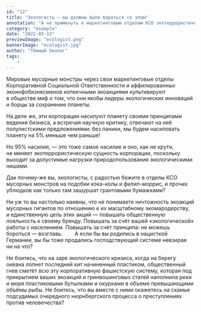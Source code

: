 ```yaml
---
id: "12"
title: "Экологисты — вы должны были бороться со злом"
annotation: "А не примкнуть к маркетинговым отделам КСО экотеррористических корпораций."
category: "example"
date: "2022-03-13"
previewImage: "ecologist.png"
bannerImage: "ecologist.jpg"
author: "Тёмный Эколог"
tags:
    - 
---
```

Мировые мусорные монстры через свои маркетинговые отделы Корпоративной Социальной Ответственности и&nbsp;аффилированных экоинфобизнесменов копеечными экоакциями культивируют в&nbsp;обществе миф о&nbsp;том, что они якобы лидеры экологических инноваций и&nbsp;борцы за&nbsp;сохранение планеты.⠀
⠀

На&nbsp;деле&nbsp;же, эти корпорации насилуют планету своими принципами ведения бизнеса, а&nbsp;встречая научную критику, отвечают на&nbsp;неё популистскими предложениями: без паники, мы&nbsp;будем насиловать планету на&nbsp;5% меньше чем раньше!⠀
⠀

Но&nbsp;95% насилия,&nbsp;&mdash; это тоже самое насилие и&nbsp;оно, как не&nbsp;крути, не&nbsp;меняет экотеррористическую сущность корпорации, поскольку выходит за&nbsp;допустимые нагрузки природопользования экологическими нишами.⠀
⠀

Дак почему-же вы, экологисты, с&nbsp;радостью бежите в&nbsp;отделы КСО мусорных монстров на&nbsp;подобии кока-колы и&nbsp;филип-моррис, и&nbsp;прочих ублюдков как только там зашуршат грантовыми бумажками?⠀
⠀

Ни&nbsp;уж&nbsp;то&nbsp;вы&nbsp;настолько наивны, что не&nbsp;понимаете ничтожность экоакций мусорных гигантов по&nbsp;отношению к&nbsp;их&nbsp;масштабному экомародерству, и&nbsp;единственную цель этих акций&nbsp;&mdash; повышать общественную лояльность к&nbsp;своему бренду. Повышать за&nbsp;счёт вашей &laquo;экологической&raquo; работы с&nbsp;населением. Повышать за&nbsp;счёт принципа: не&nbsp;можешь бороться&nbsp;&mdash; возглавь. ⠀
⠀
А&nbsp;если&nbsp;бы вы&nbsp;родились в&nbsp;нацисткой Германии, вы&nbsp;бы тоже продались господствующей системе невзирая ни&nbsp;на&nbsp;что?⠀
⠀

Не&nbsp;боитесь, что на&nbsp;заре экологического кризиса, когда на&nbsp;берегу океана лопнет последний кит начиненный пластиком, общественный гнев сметёт всю эту корпоративную фашистскую систему, которая под прикрытием ваших экоакций и&nbsp;гринвошинговых статей наполнила реки и&nbsp;моря пластиковыми бутылками и&nbsp;окурками в&nbsp;объеме превышающими объёмы рыбы. Не&nbsp;боитесь, что вы&nbsp;вместе с&nbsp;ними окажетесь на&nbsp;скамье подсудимых очередного нюрнбергского процесса о&nbsp;преступлениях против человечества?
